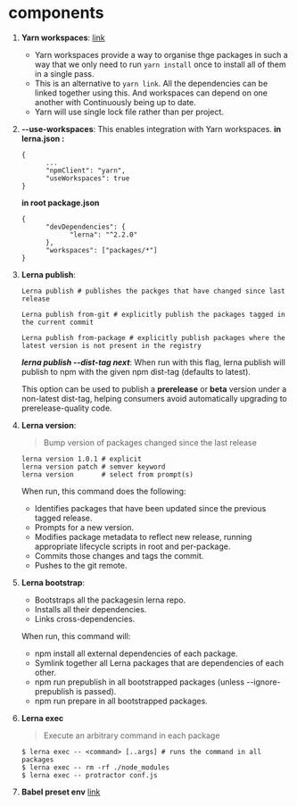 # components

1. **Yarn workspaces**:
      [link](https://classic.yarnpkg.com/en/docs/workspaces/) 
      - Yarn workspaces provide a way to organise thge packages in such a way that we only need to run `yarn install` once to install all of them in a single pass.
      - This is an alternative to `yarn link`. All the dependencies can be linked together using this. And workspaces can depend on one another with Continuously  being up to date.
      - Yarn  will use single lock file rather than per project.

2. **--use-workspaces**:
      This  enables integration with Yarn workspaces.
      **in lerna.json :**
      ```
      {
            ...
            "npmClient": "yarn",
            "useWorkspaces": true
      }
      ```

      **in root package.json**
      ```
      {
            "devDependencies": {
                  "lerna": "^2.2.0"
            },
            "workspaces": ["packages/*"]
      }
      ```
3. **Lerna publish**:
      ```
      Lerna publish # publishes the packges that have changed since last release

      Lerna publish from-git # explicitly publish the packages tagged in the current commit

      Lerna publish from-package # explicitly publish packages where the latest version is not present in the registry 

      ```
      ***lerna publish --dist-tag next***: When run with this flag, lerna publish will publish to npm with the given npm dist-tag (defaults to latest).

      This option can be used to publish a **prerelease** or **beta** version under a non-latest dist-tag, helping consumers avoid automatically upgrading to prerelease-quality code.

4. **Lerna version**:
      > Bump version of packages changed since the last release
      
      ```
      lerna version 1.0.1 # explicit
      lerna version patch # semver keyword
      lerna version       # select from prompt(s)
      ```
      When run, this command does the following:
      - Identifies packages that have been updated since the previous tagged release.
      - Prompts for a new version.
      - Modifies package metadata to reflect new release, running appropriate lifecycle scripts in root and per-package.
      - Commits those changes and tags the commit.
      - Pushes to the git remote.

5. **Lerna bootstrap**:
      - Bootstraps all the packagesin lerna repo.
      - Installs all their dependencies.
      - Links cross-dependencies.

      When run, this command will:
      - npm install all external dependencies of each package.
      - Symlink together all Lerna packages that are dependencies of each other.
      - npm run prepublish in all bootstrapped packages (unless --ignore-prepublish is passed).
      - npm run prepare in all bootstrapped packages.

6. **Lerna exec**
      > Execute an arbitrary command in each package

      ```
      $ lerna exec -- <command> [..args] # runs the command in all packages
      $ lerna exec -- rm -rf ./node_modules
      $ lerna exec -- protractor conf.js
      ```

7. **Babel preset env** [link](https://babeljs.io/docs/en/babel-preset-env)



